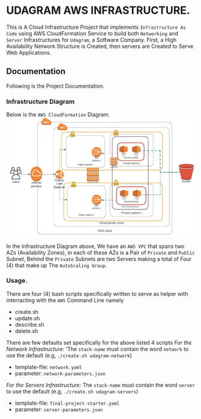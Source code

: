 # UDAGRAM AWS INFRASTRUCTURE.
  This is A Cloud Infrastructure Project that implements `Infrastructure As Code` using AWS CloudFormation Service to build both `Networking` and `Server` Infrastructures for `Udagram`, a Software Company. First, a High Availability Network Structure is Created, then servers are Created to Serve Web Applications.

  ## Documentation
  Following is the Project Documentation.
  
  ### Infrastructure Diagram
  Below is the `AWS CloudFormation` Diagram.
  ![Udagram Infrastructure Diagram](./diagram.jpeg)

  In the Infrastructure Diagram above, We have an `AWS VPC` that spans two AZs (Availability Zones), in each of these AZs is a Pair of `Private` and `Public` Subnet, Behind the `Private` Subnets are two Servers making a total of Four (4) that make up The `AutoScaling Group`.


  
  ### Usage.
  There are four (4) bash scripts specifically written to serve as helper with interracting with the `AWS` Command Line namely
  * create.sh
  * update.sh
  * describe.sh
  * delete.sh

  There are few defaults set specifically for the above listed 4 scripts
*For the Network Infrastructure*: 'The `stack-name` must contain the word `network` to use the default (e.g, `./create.sh udagram-network`)
  - template-file: `network.yaml`
  - parameter: `network-parameters.json`
  
*For the Servers Infrastructure*: The `stack-name` must contain the word `server` to use the default (e.g, `./create.sh udagram-servers`)
  - template-file: `final-project-starter.yaml`
  - parameter: `server-parameters.json`
